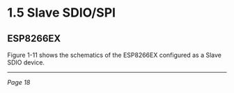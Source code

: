 # 1.5 Slave SDIO/SPI

## ESP8266EX

Figure 1-11 shows the schematics of the ESP8266EX configured as a Slave SDIO device.

---

*Page 18*